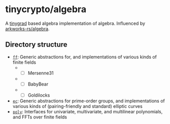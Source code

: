 # tinycrypto/algebra

A [tinygrad](https://github.com/tinygrad/tinygrad) based algebra implementation of algebra. Influenced by [arkworks-rs/algebra](https://github.com/arkworks-rs/algebra/tree/master).

## Directory structure

* [`ff`](algebra/ff): Generic abstractions for, and implementations of various kinds of finite fields
  * - [ ] Mersenne31
  * - [ ] BabyBear
  * - [ ] Goldilocks
* [`ec`](algebra/fec): Generic abstractions for prime-order groups, and implementations of various kinds of (pairing-friendly and standard) elliptic curves
* [`poly`](algebra/poly): Interfaces for univariate, multivariate, and multilinear polynomials, and FFTs over finite fields